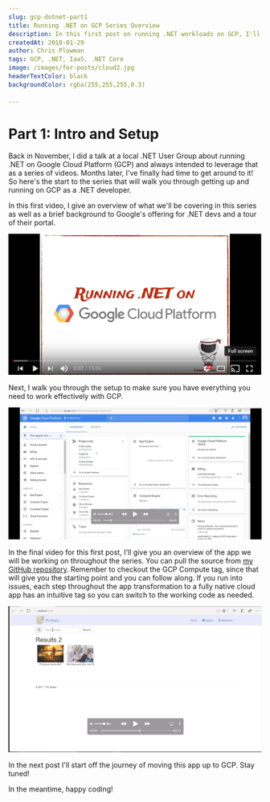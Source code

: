 ```yaml
---
slug: gcp-dotnet-part1
title: Running .NET on GCP Series Overview
description: In this first post on running .NET workloads on GCP, I'll provide an overview of what we will cover throughout this series and a tour of the portal.
createdAt: 2018-01-29
author: Chris Plowman
tags: GCP, .NET, IaaS, .NET Core
image: /images/for-posts/cloud2.jpg
headerTextColor: black
backgroundColor: rgba(255,255,255,0.3)

---
```



# Part 1: Intro and Setup

Back in November, I did a talk at a local .NET User Group about running .NET on Google Cloud Platform (GCP) and always intended to leverage that as a series of videos.  Months later, I've finally had time to get around to it!  So here's the start to the series that will walk you through getting up and running on GCP as a .NET developer.

In this first video, I give an overview of what we'll be covering in this series as well as a brief background to Google's offering for .NET devs and a tour of their portal.

[![.NET on GCP Series Overview](/images/for-posts/GCPSeries1/gcpOverviewVideo.png)](https://youtu.be/M4jpFs8zJLA)

Next, I walk you through the setup to make sure you have everything you need to work effectively with GCP.

[![Setup Windows and Visual Studio for GCP](/images/for-posts/GCPSeries1/gcpSetup.png)](https://youtu.be/NuwNBE3Kdzo)

In the final video for this first post, I'll give you an overview of the app we will be working on throughout the series.  You can pull the source from [my GitHub repository](https://github.com/chrispy2day/PicShare_GCPDemo).  Remember to checkout the GCP Compute tag, since that will give you the starting point and you can follow along.  If you run into issues, each step throughout the app transformation to a fully native cloud app has an intuitive tag so you can switch to the working code as needed.

[![Demo Application Overview](/images/for-posts/GCPSeries1/appOverview.png)](https://youtu.be/UzR-lKk8sJw)

In the next post I'll start off the journey of moving this app up to GCP.  Stay tuned!

In the meantime, happy coding!